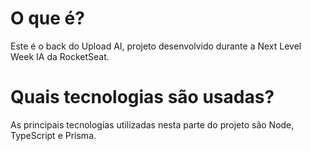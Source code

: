 # O que é?
Este é o back do Upload AI, projeto desenvolvido durante a Next Level Week IA da RocketSeat.

# Quais tecnologias são usadas?
As principais tecnologias utilizadas nesta parte do projeto são Node, TypeScript e Prisma.
